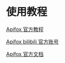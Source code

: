 # 使用教程

[Apifox 官方教程](https://www.bilibili.com/video/BV1Jc41147xC/)

[Apifox bilibili 官方账号](https://space.bilibili.com/1102302972)

[Apifox 官方文档](https://www.apifox.cn/doc/)

